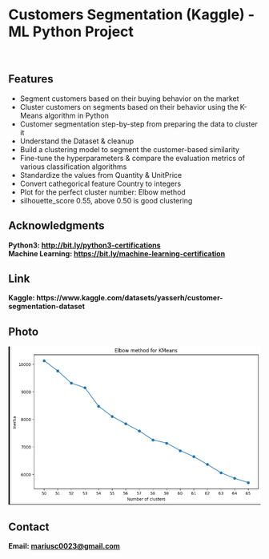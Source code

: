 <h1> Customers Segmentation (Kaggle) - ML Python Project</h1>
<br>
<h2>Features</h2>
<ul>
    <li>Segment customers based on their buying behavior on the market</li>
    <li>Cluster customers on segments based on their behavior using the K-Means algorithm in Python</li>
    <li>Customer segmentation step-by-step from preparing the data to cluster it</li>
    <li>Understand the Dataset & cleanup</li>
    <li>Build a clustering model to segment the customer-based similarity</li>
    <li>Fine-tune the hyperparameters & compare the evaluation metrics of various classification algorithms</li>
    <li>Standardize the values from Quantity & UnitPrice</li>
    <li>Convert cathegorical feature Country to integers</li>
    <li>Plot for the perfect cluster number: Elbow method</li>
    <li>silhouette_score 0.55, above 0.50 is good clustering</li>
</ul>


<h2>Acknowledgments</h2>

<b> Python3: http://bit.ly/python3-certifications </b>
<br>
<b> Machine Learning: https://bit.ly/machine-learning-certification <b>
<br>

<h2> Link </h2>
<b> Kaggle: https://www.kaggle.com/datasets/yasserh/customer-segmentation-dataset</b>
<br>

<h2>Photo</h2>
<img src="photo.png">
<br>
<h2>Contact</h2>

<b> Email: mariusc0023@gmail.com </b>
